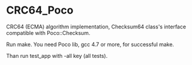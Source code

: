 CRC64_Poco
==========

 CRC64 (ECMA) algorithm implementation, Checksum64 class's interface compatible with Poco::Checksum.
 
 Run make. You need Poco lib, gcc 4.7 or more, for successful make.
 
 Than run test_app with -all key (all tests). 
